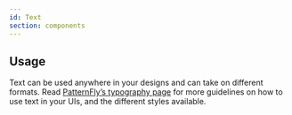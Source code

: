 ```yaml
---
id: Text
section: components
---
```


## Usage

Text can be used anywhere in your designs and can take on different formats. Read [PatternFly’s typography page](/guidelines/typography) for more guidelines on how to use text in your UIs, and the different styles available.
